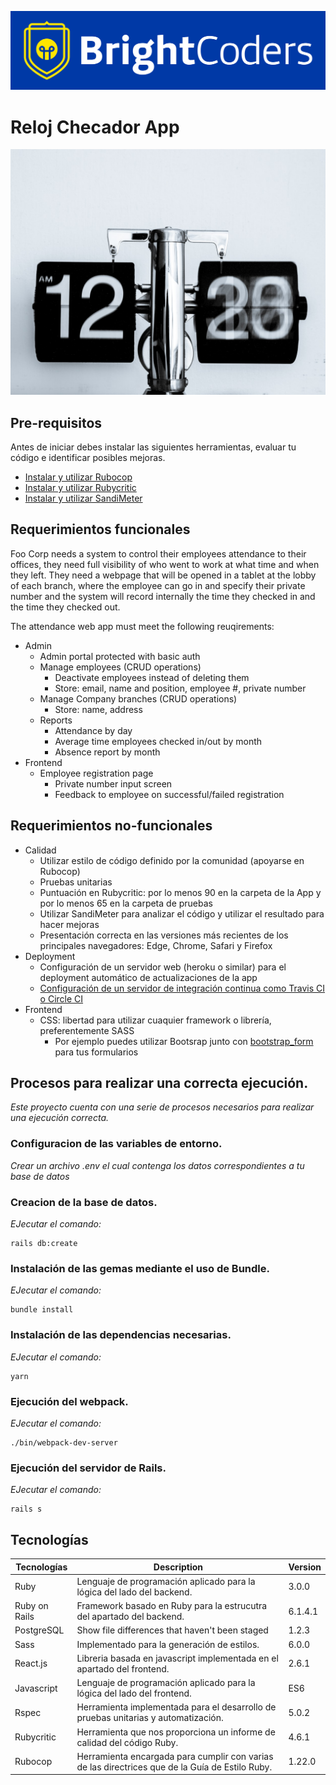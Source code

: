 ![BrightCoders Logo](img/logo-bc.png)

# Reloj Checador App

![cover](img/cover.jpg)

## Pre-requisitos

Antes de iniciar debes instalar las siguientes herramientas, evaluar tu código e identificar posibles mejoras.

- [Instalar y utilizar Rubocop](https://github.com/bright-coders/commons/tree/master/topics/rubocop)
- [Instalar y utilizar Rubycritic](https://github.com/bright-coders/commons/tree/master/topics/rubycritic)
- [Instalar y utilizar SandiMeter](https://github.com/makaroni4/sandi_meter)

## Requerimientos funcionales

Foo Corp needs a system to control their employees attendance to their offices, they need full visibility of who went to work at what time and when they left. They need a webpage that will be opened in a tablet at the lobby of each branch, where the employee can go in and specify their private number and the system will record internally the time they checked in and the time they checked out.

The attendance web app must meet the following reuqirements:

- Admin
  - Admin portal protected with basic auth
  - Manage employees (CRUD operations)
    - Deactivate employees instead of deleting them
    - Store: email, name and position, employee #, private number
  - Manage Company branches (CRUD operations)
    - Store: name, address
  - Reports
    - Attendance by day
    - Average time employees checked in/out by month
    - Absence report by month
- Frontend
  - Employee registration page
    - Private number input screen
    - Feedback to employee on successful/failed registration

## Requerimientos no-funcionales

- Calidad
  - Utilizar estilo de código definido por la comunidad (apoyarse en Rubocop)
  - Pruebas unitarias
  - Puntuación en Rubycritic: por lo menos 90 en la carpeta de la App y por lo menos 65 en la carpeta de pruebas
  - Utilizar SandiMeter para analizar el código y utilizar el resultado para hacer mejoras
  - Presentación correcta en las versiones más recientes de los principales navegadores: Edge, Chrome, Safari y Firefox
- Deployment
  - Configuración de un servidor web (heroku o similar) para el deployment automático de actualizaciones de la app
  - [Configuración de un servidor de integración continua como Travis CI o Circle CI](https://circleci.com/features/ruby/)
- Frontend
  - CSS: libertad para utilizar cuaquier framework o librería, preferentemente SASS
    - Por ejemplo puedes utilizar Bootsrap junto con [bootstrap_form](https://github.com/bootstrap-ruby/bootstrap_form) para tus formularios

## Procesos para realizar una correcta ejecución.

_Este proyecto cuenta con una serie de procesos necesarios para realizar una ejecución correcta._

### Configuracion de las variables de entorno.

_Crear un archivo .env el cual contenga los datos correspondientes a tu base de datos_

### Creacion de la base de datos.

_EJecutar el comando:_

```
rails db:create
```

### Instalación de las gemas mediante el uso de Bundle.

_EJecutar el comando:_

```
bundle install
```

### Instalación de las dependencias necesarias.

_EJecutar el comando:_

```
yarn
```

### Ejecución del webpack.

_EJecutar el comando:_

```
./bin/webpack-dev-server
```

### Ejecución del servidor de Rails.

_EJecutar el comando:_

```
rails s
```

## Tecnologías

| Tecnologías   | Description                                                                                     | Version |
| ------------- | ----------------------------------------------------------------------------------------------- | ------- |
| Ruby          | Lenguaje de programación aplicado para la lógica del lado del backend.                          | 3.0.0   |
| Ruby on Rails | Framework basado en Ruby para la estrucutra del apartado del backend.                           | 6.1.4.1 |
| PostgreSQL    | Show file differences that haven't been staged                                                  | 1.2.3   |
| Sass          | Implementado para la generación de estilos.                                                     | 6.0.0   |
| React.js      | Libreria basada en javascript implementada en el apartado del frontend.                         | 2.6.1   |
| Javascript    | Lenguaje de programación aplicado para la lógica del lado del frontend.                         | ES6     |
| Rspec         | Herramienta implementada para el desarrollo de pruebas unitarias y automatización.              | 5.0.2   |
| Rubycritic    | Herramienta que nos proporciona un informe de calidad del código Ruby.                          | 4.6.1   |
| Rubocop       | Herramienta encargada para cumplir con varias de las directrices que de la Guía de Estilo Ruby. | 1.22.0  |

